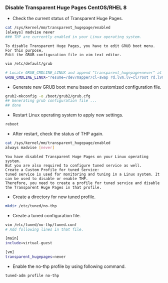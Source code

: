 ### Disable Transparent Huge Pages CentOS/RHEL 8

- Check the current status of Transparent Huge Pages.
```sh
cat /sys/kernel/mm/transparent_hugepage/enabled
[always] madvise never
### THP are currently enabled in your Linux operating system.
```
```doc
To disable Transparent Huge Pages, you have to edit GRUB boot menu. For this purpose, 
Edit the GRUB configuration file in vim text editor.
```
```sh
vim /etc/default/grub

# Locate GRUB_CMDLINE_LINUX and append "transparent_hugepage=never" at the end of that line.
GRUB_CMDLINE_LINUX="resume=/dev/mapper/cl-swap rd.lvm.lv=cl/root rd.lvm.lv=cl/swap rhgb quiet transparent_hugepage=never"
```
- Generate new GRUB boot menu based on customized configuration file.
```sh
grub2-mkconfig -o /boot/grub2/grub.cfg
## Generating grub configuration file ...
## done
```
- Restart Linux operating system to apply new settings.
```sh
reboot
```
- After restart, check the status of THP again.
```sh
cat /sys/kernel/mm/transparent_hugepage/enabled
always madvise [never]
```
```t
You have disabled Transparent Huge Pages on your Linux operating system. 
But you are also required to configure tuned service as well.
Create a Custom Profile for tuned Service:
tuned service is used for monitoring and tuning in a Linux system. It can be used to disable or enable THP.
Therefore, you need to create a profile for tuned service and disable the Transparent Huge Pages in that profile.
```
- Create a directory for new tuned profile.
```sh
mkdir /etc/tuned/no-thp
```
- Create a tuned configuration file.
```sh
vim /etc/tuned/no-thp/tuned.conf
# Add following lines in that file.

[main]
include=virtual-guest

[vm]
transparent_hugepages=never

```
- Enable the no-thp profile by using following command.
```sh
tuned-adm profile no-thp
```
